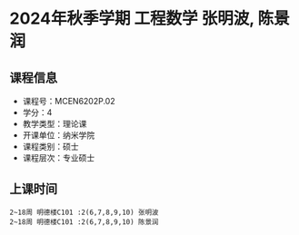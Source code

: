 # 2024年秋季学期 工程数学 张明波, 陈景润






## 课程信息

- 课程号：MCEN6202P.02
- 学分：4
- 教学类型：理论课
- 开课单位：纳米学院
- 课程类别：硕士
- 课程层次：专业硕士

## 上课时间

```
2~18周 明德楼C101 :2(6,7,8,9,10) 张明波
2~18周 明德楼C101 :2(6,7,8,9,10) 陈景润
```

